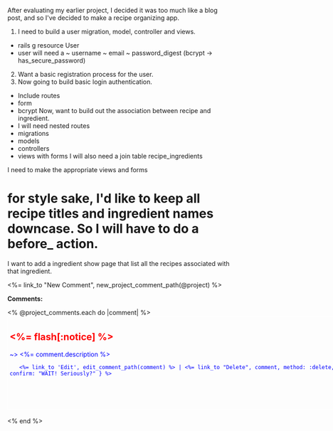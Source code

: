 After evaluating my earlier project, I decided it was too much like a blog post, and so I've decided to make a recipe organizing app.  

1. I need to build a user migration, model, controller and views.
  * rails g resource User
  * user will need a
    ~ username
    ~ email
    ~ password_digest (bcrypt -> has_secure_password)
2. Want a basic registration process for the user.  
3. Now going to build basic login authentication.
  * Include routes
  * form
  * bcrypt
Now, want to build out the association between recipe and ingredient.   
  * I will need nested routes
  * migrations
  * models
  * controllers
  * views with forms
I will also need a join table recipe_ingredients

I need to make the appropriate views and forms
# for style sake, I'd like to keep all recipe titles and ingredient names downcase. So I will have to do a before_ action.  

I want to add a ingredient show page that list all the recipes associated with that ingredient.  

<%= link_to "New Comment", new_project_comment_path(@project) %>
<p style="font-weight:bold;">Comments:</p>
<% @project_comments.each do |comment| %>
  <div class="container" style="border : solid 1px #ffffff; color:blue; padding : 4px; width : 800px; height : 200px; overflow : auto; ">
      <h2 style="color:red"><%= flash[:notice] %></h2>
   ~> <%= comment.description %><br>

       <%= link_to 'Edit', edit_comment_path(comment) %> | <%= link_to "Delete", comment, method: :delete, data: { confirm: "WAIT! Seriously?" } %>

 </div><br>
<% end %>
